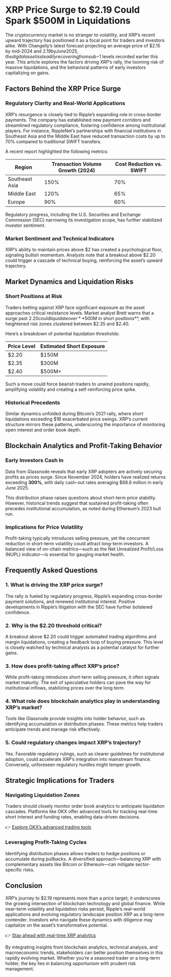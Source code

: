 # XRP Price Surge to $2.19 Could Spark $500M in Liquidations  

The cryptocurrency market is no stranger to volatility, and XRP’s recent upward trajectory has positioned it as a focal point for traders and investors alike. With Changelly’s latest forecast projecting an average price of $2.15 by mid-2024 and $2.19 by June 2025, the digital asset is steadily recovering from sub-$1 levels recorded earlier this year. This article explores the factors driving XRP’s rally, the looming risk of massive liquidations, and the behavioral patterns of early investors capitalizing on gains.  

## Factors Behind the XRP Price Surge  

### Regulatory Clarity and Real-World Applications  
XRP’s resurgence is closely tied to Ripple’s expanding role in cross-border payments. The company has established new payment corridors and streamlined regulatory compliance, fostering confidence among institutional players. For instance, RippleNet’s partnerships with financial institutions in Southeast Asia and the Middle East have reduced transaction costs by up to 70% compared to traditional SWIFT transfers.  

A recent report highlighted the following metrics:  

| Region          | Transaction Volume Growth (2024) | Cost Reduction vs. SWIFT |  
|-----------------|-------------------------------|--------------------------|  
| Southeast Asia  | 150%                          | 70%                      |  
| Middle East     | 120%                          | 65%                      |  
| Europe          | 90%                           | 60%                      |  

Regulatory progress, including the U.S. Securities and Exchange Commission (SEC) narrowing its investigation scope, has further stabilized investor sentiment.  

### Market Sentiment and Technical Indicators  
XRP’s ability to maintain prices above $2 has created a psychological floor, signaling bullish momentum. Analysts note that a breakout above $2.20 could trigger a cascade of technical buying, reinforcing the asset’s upward trajectory.  

## Market Dynamics and Liquidation Risks  

### Short Positions at Risk  
Traders betting against XRP face significant exposure as the asset approaches critical resistance levels. Market analyst Brett warns that a surge past $2.20 could liquidate over **$500M in short positions**, with heightened risk zones clustered between $2.35 and $2.40.  

Here’s a breakdown of potential liquidation thresholds:  

| Price Level | Estimated Short Exposure |  
|-------------|--------------------------|  
| $2.20       | $150M                    |  
| $2.35       | $300M                    |  
| $2.40       | $500M+                   |  

Such a move could force bearish traders to unwind positions rapidly, amplifying volatility and creating a self-reinforcing price spike.  

### Historical Precedents  
Similar dynamics unfolded during Bitcoin’s 2021 rally, where short liquidations exceeding $1B exacerbated price swings. XRP’s current structure mirrors these patterns, underscoring the importance of monitoring open interest and order book depth.  

## Blockchain Analytics and Profit-Taking Behavior  

### Early Investors Cash In  
Data from Glassnode reveals that early XRP adopters are actively securing profits as prices surge. Since November 2024, holders have realized returns exceeding **300%**, with daily cash-out rates averaging $68.8 million in early June 2025.  

This distribution phase raises questions about short-term price stability. However, historical trends suggest that sustained profit-taking often precedes institutional accumulation, as noted during Ethereum’s 2023 bull run.  

### Implications for Price Volatility  
Profit-taking typically introduces selling pressure, yet the concurrent reduction in short-term volatility could attract long-term investors. A balanced view of on-chain metrics—such as the Net Unrealized Profit/Loss (NUPL) indicator—is essential for gauging market health.  

## Frequently Asked Questions  

### **1. What is driving the XRP price surge?**  
The rally is fueled by regulatory progress, Ripple’s expanding cross-border payment solutions, and renewed institutional interest. Positive developments in Ripple’s litigation with the SEC have further bolstered confidence.  

### **2. Why is the $2.20 threshold critical?**  
A breakout above $2.20 could trigger automated trading algorithms and margin liquidations, creating a feedback loop of buying pressure. This level is closely watched by technical analysts as a potential catalyst for further gains.  

### **3. How does profit-taking affect XRP’s price?**  
While profit-taking introduces short-term selling pressure, it often signals market maturity. The exit of speculative holders can pave the way for institutional inflows, stabilizing prices over the long term.  

### **4. What role does blockchain analytics play in understanding XRP’s market?**  
Tools like Glassnode provide insights into holder behavior, such as identifying accumulation or distribution phases. These metrics help traders anticipate trends and manage risk effectively.  

### **5. Could regulatory changes impact XRP’s trajectory?**  
Yes. Favorable regulatory rulings, such as clearer guidelines for institutional adoption, could accelerate XRP’s integration into mainstream finance. Conversely, unforeseen regulatory hurdles might temper growth.  

## Strategic Implications for Traders  

### **Navigating Liquidation Zones**  
Traders should closely monitor order book analytics to anticipate liquidation cascades. Platforms like OKX offer advanced tools for tracking real-time short interest and funding rates, enabling data-driven decisions.  

👉 [Explore OKX’s advanced trading tools](https://bit.ly/okx-bonus)  

### **Leveraging Profit-Taking Cycles**  
Identifying distribution phases allows traders to hedge positions or accumulate during pullbacks. A diversified approach—balancing XRP with complementary assets like Bitcoin or Ethereum—can mitigate sector-specific risks.  

## Conclusion  

XRP’s journey to $2.19 represents more than a price target; it underscores the growing intersection of blockchain technology and global finance. While near-term volatility and liquidation risks persist, Ripple’s real-world applications and evolving regulatory landscape position XRP as a long-term contender. Investors who navigate these dynamics with diligence may capitalize on the asset’s transformative potential.  

👉 [Stay ahead with real-time XRP analytics](https://bit.ly/okx-bonus)  

By integrating insights from blockchain analytics, technical analysis, and macroeconomic trends, stakeholders can better position themselves in this rapidly evolving market. Whether you’re a seasoned trader or a long-term holder, the key lies in balancing opportunism with prudent risk management.